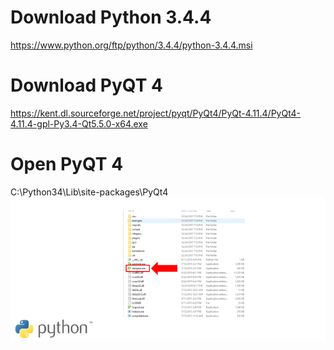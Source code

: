 # Download Python 3.4.4
https://www.python.org/ftp/python/3.4.4/python-3.4.4.msi

# Download PyQT 4
https://kent.dl.sourceforge.net/project/pyqt/PyQt4/PyQt-4.11.4/PyQt4-4.11.4-gpl-Py3.4-Qt5.5.0-x64.exe

# Open PyQT 4
C:\Python34\Lib\site-packages\PyQt4
![Image alt attribute](https://github.com/aminagrebi/python-Gui/blob/master/987.PNG)


